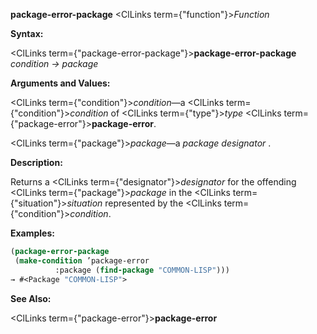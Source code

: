 **package-error-package** <ClLinks  term={"function"}><i>Function</i></ClLinks> 



**Syntax:** 



<ClLinks  term={"package-error-package"}><b>package-error-package</b></ClLinks> *condition → package* 



**Arguments and Values:** 



<ClLinks  term={"condition"}><i>condition</i></ClLinks>—a <ClLinks  term={"condition"}><i>condition</i></ClLinks> of <ClLinks  term={"type"}><i>type</i></ClLinks> <ClLinks  term={"package-error"}><b>package-error</b></ClLinks>. 



<ClLinks  term={"package"}><i>package</i></ClLinks>—a *package designator* . 



**Description:** 



Returns a <ClLinks  term={"designator"}><i>designator</i></ClLinks> for the offending <ClLinks  term={"package"}><i>package</i></ClLinks> in the <ClLinks  term={"situation"}><i>situation</i></ClLinks> represented by the <ClLinks  term={"condition"}><i>condition</i></ClLinks>. 

**Examples:**
```lisp
(package-error-package 
 (make-condition ’package-error 
		  :package (find-package "COMMON-LISP"))) 
→ #<Package "COMMON-LISP"> 
```
**See Also:** 



<ClLinks  term={"package-error"}><b>package-error</b></ClLinks> 





